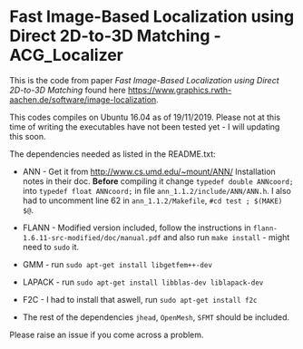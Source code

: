 
# Fast Image-Based Localization using Direct 2D-to-3D Matching - ACG_Localizer

This is the code from paper *Fast Image-Based Localization using Direct 2D-to-3D Matching* found here https://www.graphics.rwth-aachen.de/software/image-localization.

This codes compiles on Ubuntu 16.04 as of 19/11/2019. Please not at this time of writing the executables have not been tested yet - I will updating this soon.

The dependencies needed as listed in the README.txt:

  - ANN -  Get it from http://www.cs.umd.edu/~mount/ANN/
      Installation notes in their doc. **Before** compiling it change `typedef double ANNcoord;` into `typedef float ANNcoord;`  in file `ann_1.1.2/include/ANN/ANN.h`.  I also had to uncomment line 62 in  `ann_1.1.2/Makefile`, `#cd test ; $(MAKE) $@`.  
      
  - FLANN - Modified version included, follow the instructions in `flann-1.6.11-src-modified/doc/manual.pdf` and also run `make install` - might need to `sudo` it.
      
  - GMM - run `sudo apt-get install libgetfem++-dev`
  - LAPACK  - run `sudo apt-get install libblas-dev liblapack-dev` 
  - F2C - I had to install that aswell, run `sudo apt-get install f2c`
  - The rest of the dependencies `jhead`, `OpenMesh`, `SFMT` should be included.

Please raise an issue if you come across a problem.
